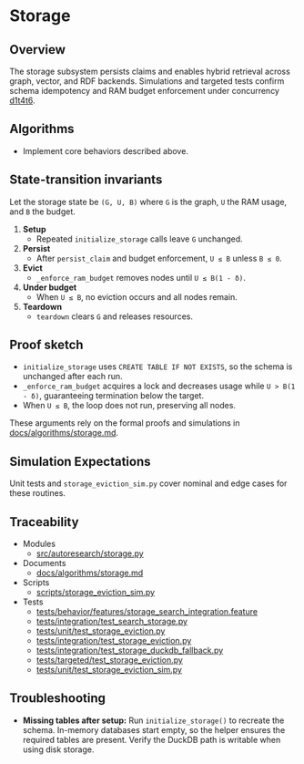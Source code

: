 # Storage

## Overview

The storage subsystem persists claims and enables hybrid retrieval across graph,
vector, and RDF backends. Simulations and targeted tests confirm schema
idempotency and RAM budget enforcement under concurrency [d1][s1][t4][t5][t6].

## Algorithms

- Implement core behaviors described above.

## State-transition invariants

Let the storage state be `(G, U, B)` where `G` is the graph, `U` the RAM
usage, and `B` the budget.

1. **Setup**
   - Repeated `initialize_storage` calls leave `G` unchanged.
2. **Persist**
   - After `persist_claim` and budget enforcement, `U ≤ B` unless
     `B ≤ 0`.
3. **Evict**
   - `_enforce_ram_budget` removes nodes until `U ≤ B(1 - δ)`.
4. **Under budget**
   - When `U ≤ B`, no eviction occurs and all nodes remain.
5. **Teardown**
   - `teardown` clears `G` and releases resources.

## Proof sketch

- `initialize_storage` uses `CREATE TABLE IF NOT EXISTS`, so the schema is
  unchanged after each run.
- `_enforce_ram_budget` acquires a lock and decreases usage while
  `U > B(1 - δ)`, guaranteeing termination below the target.
- When `U ≤ B`, the loop does not run, preserving all nodes.

These arguments rely on the formal proofs and simulations in
[docs/algorithms/storage.md][d1].

## Simulation Expectations

Unit tests and `storage_eviction_sim.py` cover nominal and edge cases for
these routines.

## Traceability


- Modules
  - [src/autoresearch/storage.py][m1]
- Documents
  - [docs/algorithms/storage.md][d1]
- Scripts
  - [scripts/storage_eviction_sim.py][s1]
- Tests
  - [tests/behavior/features/storage_search_integration.feature][t1]
  - [tests/integration/test_search_storage.py][t2]
  - [tests/unit/test_storage_eviction.py][t3]
  - [tests/integration/test_storage_eviction.py][t4]
  - [tests/integration/test_storage_duckdb_fallback.py][t5]
  - [tests/targeted/test_storage_eviction.py][t6]
  - [tests/unit/test_storage_eviction_sim.py][t7]

[m1]: ../../src/autoresearch/storage.py
[d1]: ../algorithms/storage.md
[s1]: ../../scripts/storage_eviction_sim.py
[t1]: ../../tests/behavior/features/storage_search_integration.feature
[t2]: ../../tests/integration/test_search_storage.py
[t3]: ../../tests/unit/test_storage_eviction.py
[t4]: ../../tests/integration/test_storage_eviction.py
[t5]: ../../tests/integration/test_storage_duckdb_fallback.py
[t6]: ../../tests/targeted/test_storage_eviction.py
[t7]: ../../tests/unit/test_storage_eviction_sim.py

## Troubleshooting

- **Missing tables after setup:** Run `initialize_storage()` to recreate the
  schema. In-memory databases start empty, so the helper ensures the required
  tables are present. Verify the DuckDB path is writable when using disk
  storage.
